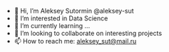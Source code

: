 - 👋 Hi, I’m Aleksey Sutormin  @aleksey-sut
- 👀 I’m interested in Data Science
- 🌱 I’m currently learning ...
- 💞️ I’m looking to collaborate on interesting projects
- 📫 How to reach me: aleksey_sut@mail.ru

<!---
aleksey-sut/aleksey-sut is a ✨ special ✨ repository because its `README.md` (this file) appears on your GitHub profile.
You can click the Preview link to take a look at your changes.
--->
